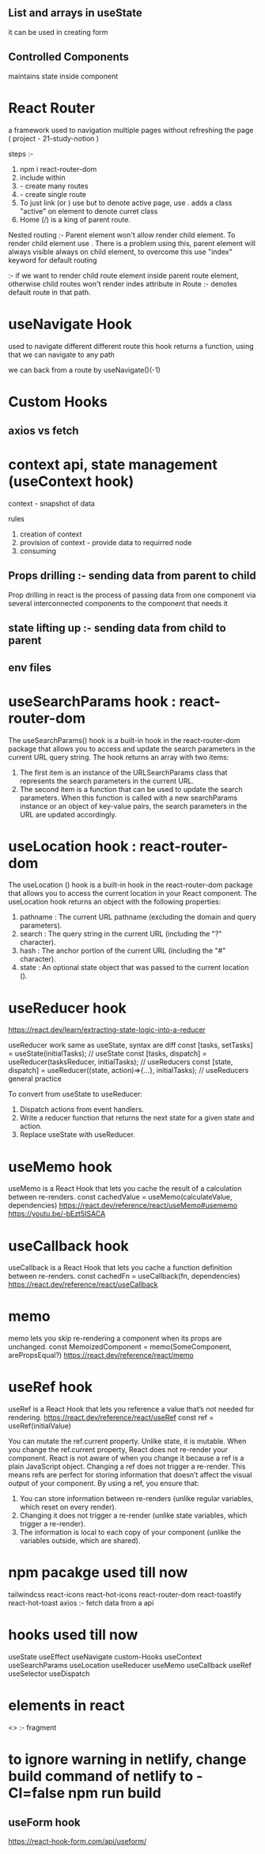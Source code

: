 ## List and arrays in useState

it can be used in creating form

## Controlled Components

maintains state inside component

# React Router

a framework used to navigation multiple pages without refreshing the page
( project - 21-study-notion )

steps :-

1. npm i react-router-dom
2. include <App/> within <BrowserRouter>
3. <Routes> - create many routes
4. <Route path="" element={}> - create single route
5. To just link (or <a>) use <Link> but to denote active page, use <NavLink>. <NavLink> adds a class "active" on element to denote curret class
6. Home (/) is a king of parent route.

Nested routing :- Parent element won't allow render child element. To render child element use <Outlet>. There is a problem using this, parent element
will always visible always on child element, to overcome this use "index" keyword for default routing

<Outlet> :- if we want to render child route element inside parent route element, otherwise child routes won't render
indes attribute in Route :- denotes default route in that path.

# useNavigate Hook

used to navigate different different route
this hook returns a function, using that we can navigate to any path

we can back from a route by useNavigate()(-1)

# Custom Hooks

## axios vs fetch

# context api, state management (useContext hook)

context - snapshot of data

rules

1. creation of context
2. provision of context - provide data to requirred node
3. consuming

## Props drilling :- sending data from parent to child

Prop drilling in react is the process of passing data from one component via several interconnected components to the component that needs it

## state lifting up :- sending data from child to parent

## env files

# useSearchParams hook : react-router-dom

The useSearchParams() hook is a built-in hook in the react-router-dom package that allows you to access and update the search parameters in the current URL query string. The hook returns an array with two items:

1. The first item is an instance of the URLSearchParams class that represents the search parameters in the current URL.
2. The second item is a function that can be used to update the search parameters. When this function is called with a new searchParams instance or an object of key-value pairs, the search parameters in the URL are updated accordingly.

# useLocation hook : react-router-dom

The useLocation () hook is a built-in hook in the react-router-dom package that allows you to access the current location in your React component.
The useLocation hook returns an object with the following properties:

1. pathname : The current URL pathname (excluding the domain and query parameters).
2. search : The query string in the current URL (including the "?" character).
3. hash : The anchor portion of the current URL (including the "#" character).
4. state : An optional state object that was passed to the current location ().

# useReducer hook

https://react.dev/learn/extracting-state-logic-into-a-reducer

useReducer work same as useState, syntax are diff
const [tasks, setTasks] = useState(initialTasks); // useState
const [tasks, dispatch] = useReducer(tasksReducer, initialTasks); // useReducers
const [state, dispatch] = useReducer((state, action)=>{...}, initialTasks); // useReducers general practice

To convert from useState to useReducer:

1. Dispatch actions from event handlers.
2. Write a reducer function that returns the next state for a given state and action.
3. Replace useState with useReducer.

# useMemo hook

useMemo is a React Hook that lets you cache the result of a calculation between re-renders.
const cachedValue = useMemo(calculateValue, dependencies)
https://react.dev/reference/react/useMemo#usememo
https://youtu.be/-bEzt5ISACA

# useCallback hook

useCallback is a React Hook that lets you cache a function definition between re-renders.
const cachedFn = useCallback(fn, dependencies)
https://react.dev/reference/react/useCallback

# memo

memo lets you skip re-rendering a component when its props are unchanged.
const MemoizedComponent = memo(SomeComponent, arePropsEqual?)
https://react.dev/reference/react/memo

# useRef hook

useRef is a React Hook that lets you reference a value that’s not needed for rendering.
https://react.dev/reference/react/useRef
const ref = useRef(initialValue)

You can mutate the ref.current property. Unlike state, it is mutable.
When you change the ref.current property, React does not re-render your component. React is not aware of when you change it because a ref is a plain JavaScript object.
Changing a ref does not trigger a re-render. This means refs are perfect for storing information that doesn’t affect the visual output of your component.
By using a ref, you ensure that:
1. You can store information between re-renders (unlike regular variables, which reset on every render).
2. Changing it does not trigger a re-render (unlike state variables, which trigger a re-render).
3. The information is local to each copy of your component (unlike the variables outside, which are shared).

# npm pacakge used till now

tailwindcss
react-icons
react-hot-icons
react-router-dom
react-toastify
react-hot-toast
axios :- fetch data from a api

# hooks used till now

useState
useEffect
useNavigate
custom-Hooks
useContext
useSearchParams
useLocation
useReducer
useMemo
useCallback
useRef
useSelector
useDispatch

# elements in react

<Link/>
<NavLink/>
<Navigate>
<> </> :- fragment

# to ignore warning in netlify, change build command of netlify to - CI=false npm run build 


## useForm hook 
https://react-hook-form.com/api/useform/
